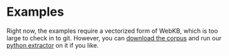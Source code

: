 # Examples

Right now, the examples require a vectorized form of WebKB, which is too large to check
in to git.  However, you can [download the corpus](http://www.cs.cmu.edu/~webkb/) and
run our [python extractor](https://github.com/buddha314/numsuch/blob/master/utils/dataprep/prepare_webkb_data.py) on it if you like.
